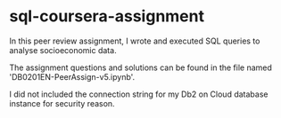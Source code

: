 # sql-coursera-assignment

In this peer review assignment, I wrote and executed SQL queries to analyse socioeconomic data.

The assignment questions and solutions can be found in the file named 'DB0201EN-PeerAssign-v5.ipynb'.

I did not included the connection string for my Db2 on Cloud database instance for security reason.
